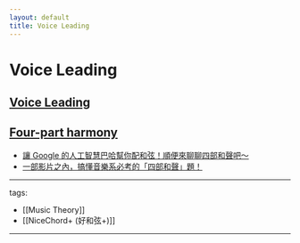 ```yaml
---
layout: default
title: Voice Leading
---
```


# Voice Leading

## [Voice Leading](https://en.wikipedia.org/wiki/Voice_leading)

## [Four-part harmony](https://en.wikipedia.org/wiki/Four-part_harmony)
* [讓 Google 的人工智慧巴哈幫你配和弦！順便來聊聊四部和聲吧～](https://www.youtube.com/watch?v=HgnIJFwcyBk)
* [一部影片之內，搞懂音樂系必考的「四部和聲」題！](https://www.youtube.com/watch?v=2RGGuH14BUc)


---
tags:
  - [[Music Theory]]
  - [[NiceChord+ (好和弦+)]]
  
---
